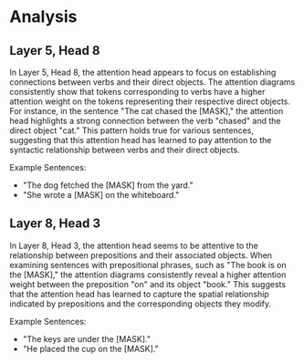 # Analysis

## Layer 5, Head 8
In Layer 5, Head 8, the attention head appears to focus on establishing connections between verbs and their direct objects. The attention diagrams consistently show that tokens corresponding to verbs have a higher attention weight on the tokens representing their respective direct objects. For instance, in the sentence "The cat chased the [MASK]," the attention head highlights a strong connection between the verb "chased" and the direct object "cat." This pattern holds true for various sentences, suggesting that this attention head has learned to pay attention to the syntactic relationship between verbs and their direct objects.

Example Sentences:
- "The dog fetched the [MASK] from the yard."
- "She wrote a [MASK] on the whiteboard."

## Layer 8, Head 3
In Layer 8, Head 3, the attention head seems to be attentive to the relationship between prepositions and their associated objects. When examining sentences with prepositional phrases, such as "The book is on the [MASK]," the attention diagrams consistently reveal a higher attention weight between the preposition "on" and its object "book." This suggests that the attention head has learned to capture the spatial relationship indicated by prepositions and the corresponding objects they modify.

Example Sentences:
- "The keys are under the [MASK]."
- "He placed the cup on the [MASK]."

